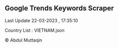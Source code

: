 

## Google Trends Keywords Scraper 
 
Last Update 22-03-2023 , 17:35:10

Country List :
VIETNAM.json



© Abdul Muttaqin 
